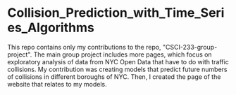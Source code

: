 # Collision_Prediction_with_Time_Series_Algorithms
This repo contains only my contributions to the repo, "CSCI-233-group-project". The main group project includes more pages, which focus on exploratory analysis of data from NYC Open Data that have to do with traffic collisions. My contribution was creating models that predict future numbers of collisions in different boroughs of NYC. Then, I created the page of the website that relates to my models.

